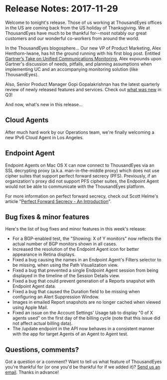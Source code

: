 # Release Notes: 2017-11-29

Welcome to tonight's release. Those of us working at ThousandEyes offices in the US are coming back from the US holiday of Thanksgiving. We at ThousandEyes have much to be thankful for--most notably our great customers and our wonderful co-workers from around the world.

In the ThousandEyes blogosphere... Our new VP of Product Marketing, Alex Henthorn-Iwane, has hit the ground running with his first blog post. Entitled [Gartner’s Take on Unified Communications Monitoring](https://blog.thousandeyes.com/gartner-unified-communications-monitoring-market-guide/), Alex expounds upon Gartner's discussion of needs, pitfalls, and planning assumptions when implementing UC and an accompanying monitoring solution \(like ThousandEyes\).

Also, Senior Product Manager Gopi Gopalakrishnan has the latest quarterly review of newly released features and services.  Check out [what was new](https://blog.thousandeyes.com/whats-new-q3-2017-product-updates/) in Q3!

And now, what's new in this release...

## Cloud Agents

 After much hard work by our Operations team, we're finally welcoming a new IPv6 Cloud Agent in Los Angeles.

## Endpoint Agent

 Endpoint Agents on Mac OS X can now connect to ThousandEyes via an SSL decrypting proxy \(a.k.a. man-in-the-middle proxy\) which does not use cipher suites that support perfect forward secrecy \(PFS\). Previously, if an organization's proxy did not support PFS cipher suites, the Endpoint Agent would not be able to communicate with the ThousandEyes platform.

For more information on perfect forward secrecy, check out Scott Helme's article "[Perfect Forward Secrecy - An Introduction](https://scotthelme.co.uk/perfect-forward-secrecy/)".

## Bug fixes & minor features

Here's the list of bug fixes and minor features in this week's release:

* For a BGP-enabled test, the "Showing: X of Y monitors" now reflects the actual number of BGP monitors shown in all cases.
* Increased the resolution of the Endpoint Agent icon for better appearance in Retina displays.
* Fixed a bug causing the names in an Endpoint Agent's Filters selector to be missing, when using the Path Visualization view.
* Fixed a bug that prevented a single Endpoint Agent session from being displayed in the timeline of the Session Details view.
* Fixed a bug that could prevent generation of a Reports snapshot with Endpoint Agent data.
* Fixed a bug that caused the Duration field to be missing when configuring an Alert Suppression Window.
* Images in emailed Report snapshots are no longer cached when viewed using Apple Mail.
* Fixed an issue on the Account Settings' Usage tab to display "0 of X agents used" on the first day of the billing cycle \(note that this issue did not affect actual billing data\).
* The /update endpoint in the API now behaves in a consistent manner with the app for target Agents of an Agent to Agent test.

## ​Questions, comments?

 Got a question or a comment? Want to tell us what feature of ThousandEyes you're thankful for \(or one you'd be thankful for if we added it\)? [Send us an email](mailto:support@thousandeyes.com?subject=2017-11-29+Release+Update). Thanks in advance! 

